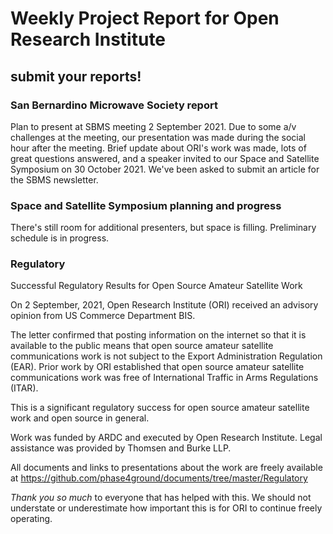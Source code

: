 # Weekly Project Report for Open Research Institute

## submit your reports!

### San Bernardino Microwave Society report

Plan to present at SBMS meeting 2 September 2021. Due to some a/v challenges at the meeting, our presentation was made during the social hour after the meeting. Brief update about ORI's work was made, lots of great questions answered, and a speaker invited to our Space and Satellite Symposium on 30 October 2021. We've been asked to submit an article for the SBMS newsletter.

### Space and Satellite Symposium planning and progress

There's still room for additional presenters, but space is filling. Preliminary schedule is in progress. 

### Regulatory

Successful Regulatory Results for Open Source Amateur Satellite Work

On 2 September, 2021, Open Research Institute (ORI) received an advisory opinion from US Commerce Department BIS.

The letter confirmed that posting information on the internet so that it is available to the public means that open source amateur satellite communications work is not subject to the Export Administration Regulation (EAR). Prior work by ORI established that open source amateur satellite communications work was free of International Traffic in Arms Regulations (ITAR).

This is a significant regulatory success for open source amateur satellite work and open source in general.

Work was funded by ARDC and executed by Open Research Institute. Legal assistance was provided by Thomsen and Burke LLP.

All documents and links to presentations about the work are freely available at https://github.com/phase4ground/documents/tree/master/Regulatory

*Thank you so much* to everyone that has helped with this. We should not understate or underestimate how important this is for ORI to continue freely operating. 
